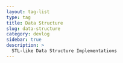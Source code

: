 ```yaml
---
layout: tag-list
type: tag
title: Data Structure
slug: data-structure
category: devlog
sidebar: true
description: >
  STL-like Data Structure Implementations
---
```

